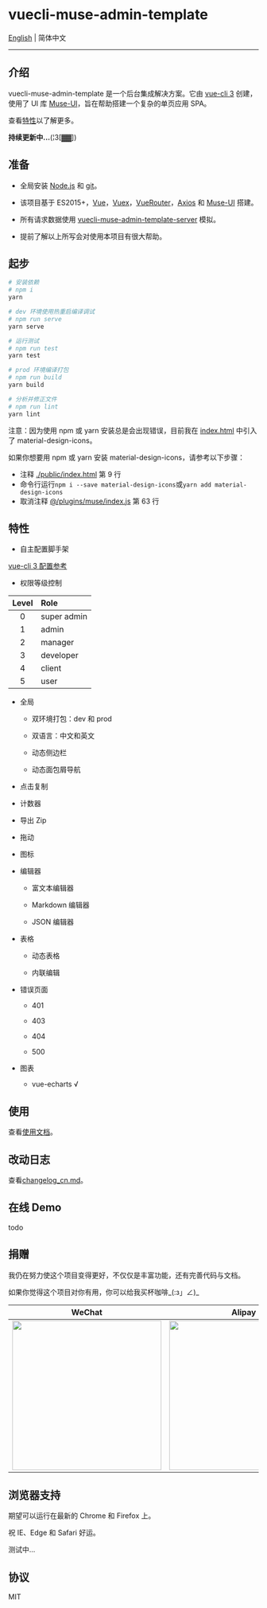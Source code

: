 # vuecli-muse-admin-template

[English](README.md) | 简体中文

---

## 介绍

vuecli-muse-admin-template 是一个后台集成解决方案。它由 [vue-cli 3](https://cli.vuejs.org/) 创建，使用了 UI 库 [Muse-UI](https://muse-ui.org/)，旨在帮助搭建一个复杂的单页应用 SPA。

查看[特性](#特性)以了解更多。

**持续更新中...**(¦3[▓▓])

## 准备

- 全局安装 [Node.js](http://nodejs.cn/) 和 [git](https://git-scm.com/)。

- 该项目基于 ES2015+，[Vue](https://vuejs.org/)，[Vuex](https://vuex.vuejs.org/)，[VueRouter](https://router.vuejs.org/guide/)，[Axios](https://github.com/axios/axios) 和 [Muse-UI](https://muse-ui.org/) 搭建。

- 所有请求数据使用 [vuecli-muse-admin-template-server](https://github.com/ModyQyW/vuecli-muse-admin-template-server) 模拟。

- 提前了解以上所写会对使用本项目有很大帮助。

## 起步

```sh
# 安装依赖
# npm i
yarn

# dev 环境使用热重启编译调试
# npm run serve
yarn serve

# 运行测试
# npm run test
yarn test

# prod 环境编译打包
# npm run build
yarn build

# 分析并修正文件
# npm run lint
yarn lint
```

注意：因为使用 npm 或 yarn 安装总是会出现错误，目前我在 [index.html](./public/index.html) 中引入了 material-design-icons。

如果你想要用 npm 或 yarn 安装 material-design-icons，请参考以下步骤：

- 注释 [./public/index.html](./public/index.html) 第 9 行
- 命令行运行`npm i --save material-design-icons`或`yarn add material-design-icons`
- 取消注释 [@/plugins/muse/index.js](./src/plugins/muse/index.js) 第 63 行

## 特性

- 自主配置脚手架

[vue-cli 3 配置参考](https://cli.vuejs.org/zh/config/)

- 权限等级控制

|Level|Role|
|:-:|:--|
|0|super admin|
|1|admin|
|2|manager|
|3|developer|
|4|client|
|5|user|

- 全局

  - 双环境打包：dev 和 prod

  - 双语言：中文和英文

  - 动态侧边栏

  - 动态面包屑导航

- 点击复制

- 计数器

- 导出 Zip

- 拖动

- 图标
  
- 编辑器

  - 富文本编辑器

  - Markdown 编辑器

  - JSON 编辑器

- 表格

  - 动态表格

  - 内联编辑

- 错误页面

  - 401

  - 403

  - 404

  - 500

- 图表

  - vue-echarts √

## 使用

查看[使用文档](./docs/usage_cn.md)。

## 改动日志

查看[changelog_cn.md](./docs/changelog_cn.md)。

## 在线 Demo

todo

## 捐赠

我仍在努力使这个项目变得更好，不仅仅是丰富功能，还有完善代码与文档。

如果你觉得这个项目对你有用，你可以给我买杯咖啡_(:з」∠)_

|WeChat|Alipay|
|:-:|:-:|
|<img src="https://raw.githubusercontent.com/ModyQyW/Pictures/master/wechat.png" style="width: 300px;"/>|<img src="https://raw.githubusercontent.com/ModyQyW/Pictures/master/alipay.jpg" style="width: 300px;" />|

## 浏览器支持

期望可以运行在最新的 Chrome 和 Firefox 上。

祝 IE、Edge 和 Safari 好运。

测试中...

## 协议

MIT